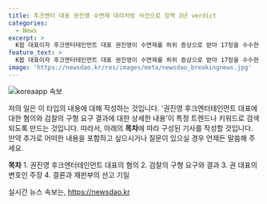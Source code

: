 ```yaml
---
title: 후크엔터 대표 권진영 수면제 대리처방 사건으로 징역 3년 verdict
categories:
  - News
excerpt: >
  K팝 대표이자 후크엔터테인먼트 대표 권진영이 수면제를 허위 증상으로 받아 17정을 수수한 혐의로 징역 3년을 선고받았다. 검찰은 3명에게 신문을 진행했으며, 권 대표는 자신의 혐의를 인정하고 깊이 반성하고 있다고 밝혔다. 변호인은 치료 목적으로 수면제를 복용했다고 주장하며, 다음달 8일 재판부의 선고 기일이 예정돼 있다. 후크엔터테인먼트 설립한 권 대표는 최근 이승기와의 법적 다툼으로 또 다른 이슈에 휩싸였다. (총 227자)
feature_text: >
  K팝 대표이자 후크엔터테인먼트 대표 권진영이 수면제를 허위 증상으로 받아 17정을 수수한 혐의로 징역 3년을 선고받았다. 검찰은 3명에게 신문을 진행했으며, 권 대표는 자신의 혐의를 인정하고 깊이 반성하고 있다고 밝혔다. 변호인은 치료 목적으로 수면제를 복용했다고 주장하며, 다음달 8일 재판부의 선고 기일이 예정돼 있다. 후크엔터테인먼트 설립한 권 대표는 최근 이승기와의 법적 다툼으로 또 다른 이슈에 휩싸였다. (총 227자)
image: 'https://newsdao.kr/res/images/meta/newsdao_breakingnews.jpg'
---
```


<p><img src="https://newsdao.kr/res/images/meta/newsdao_breakingnews.jpg" alt="koreaapp 속보" /></p>

<p>저의 일은 이 타입의 내용에 대해 작성하는 것입니다. '권진영 후크엔터테인먼트 대표에 대한 혐의와 검찰의 구형 요구 결과에 대한 상세한 내용'이 특정 트렌드나 키워드로 검색되도록 만드는 것입니다. 따라서, 아래의 <strong>목차</strong>에 따라 구성된 기사를 작성할 것입니다. 만약 추가로 어떠한 내용을 포함하고 싶으시거나 질문이 있으실 경우 언제든 말씀해 주세요.</p>

<p><strong>목차</strong>
1. 권진영 후크엔터테인먼트 대표의 혐의
2. 검찰의 구형 요구와 결과
3. 권 대표의 변호인 주장
4. 결론과 재판부의 선고 기일</p>
실시간 뉴스 속보는, <a href="https://newsdao.kr" rel="dofollow">https://newsdao.kr</a>


